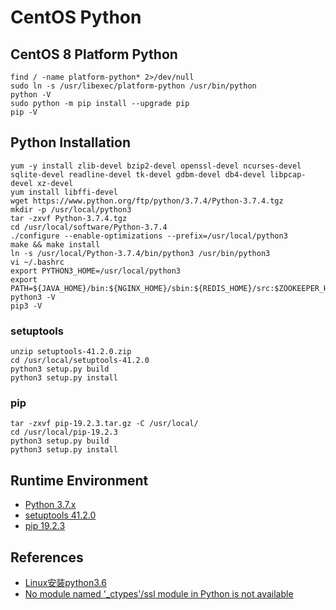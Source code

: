 # CentOS Python

## CentOS 8 Platform Python
```
find / -name platform-python* 2>/dev/null
sudo ln -s /usr/libexec/platform-python /usr/bin/python
python -V
sudo python -m pip install --upgrade pip
pip -V
```

## Python Installation
```
yum -y install zlib-devel bzip2-devel openssl-devel ncurses-devel sqlite-devel readline-devel tk-devel gdbm-devel db4-devel libpcap-devel xz-devel
yum install libffi-devel
wget https://www.python.org/ftp/python/3.7.4/Python-3.7.4.tgz
mkdir -p /usr/local/python3
tar -zxvf Python-3.7.4.tgz
cd /usr/local/software/Python-3.7.4
./configure --enable-optimizations --prefix=/usr/local/python3
make && make install
ln -s /usr/local/Python-3.7.4/bin/python3 /usr/bin/python3
vi ~/.bashrc
export PYTHON3_HOME=/usr/local/python3
export PATH=${JAVA_HOME}/bin:${NGINX_HOME}/sbin:${REDIS_HOME}/src:$ZOOKEEPER_HOME/bin:$PYTHON3_HOME/bin:$PATH
python3 -V
pip3 -V
```

### setuptools
```
unzip setuptools-41.2.0.zip
cd /usr/local/setuptools-41.2.0
python3 setup.py build
python3 setup.py install
```

### pip
```
tar -zxvf pip-19.2.3.tar.gz -C /usr/local/
cd /usr/local/pip-19.2.3
python3 setup.py build
python3 setup.py install
```

## Runtime Environment
- [Python 3.7.x](https://www.python.org/downloads/)
- [setuptools 41.2.0](https://pypi.python.org/pypi/setuptools#downloads)
- [pip 19.2.3](https://pypi.python.org/pypi/pip#downloads)

## References
- [Linux安装python3.6](https://www.cnblogs.com/kimyeee/p/7250560.html)
- [No module named '_ctypes'/ssl module in Python is not available](https://www.cnblogs.com/momolei/p/9895218.html)